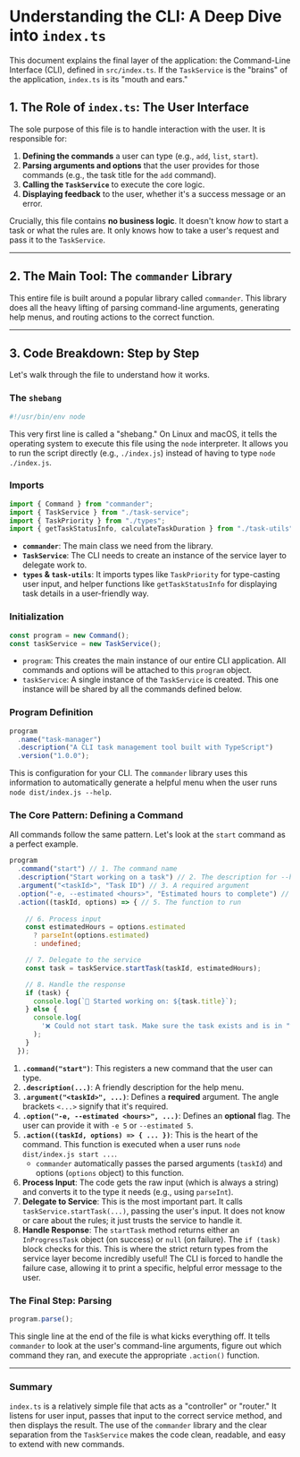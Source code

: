 # Understanding the CLI: A Deep Dive into `index.ts`

This document explains the final layer of the application: the Command-Line Interface (CLI), defined in `src/index.ts`. If the `TaskService` is the "brains" of the application, `index.ts` is its "mouth and ears."

## 1. The Role of `index.ts`: The User Interface

The sole purpose of this file is to handle interaction with the user. It is responsible for:

1.  **Defining the commands** a user can type (e.g., `add`, `list`, `start`).
2.  **Parsing arguments and options** that the user provides for those commands (e.g., the task title for the `add` command).
3.  **Calling the `TaskService`** to execute the core logic.
4.  **Displaying feedback** to the user, whether it's a success message or an error.

Crucially, this file contains **no business logic**. It doesn't know *how* to start a task or what the rules are. It only knows how to take a user's request and pass it to the `TaskService`.

---

## 2. The Main Tool: The `commander` Library

This entire file is built around a popular library called `commander`. This library does all the heavy lifting of parsing command-line arguments, generating help menus, and routing actions to the correct function.

---

## 3. Code Breakdown: Step by Step

Let's walk through the file to understand how it works.

### The `shebang`

```typescript
#!/usr/bin/env node
```

This very first line is called a "shebang." On Linux and macOS, it tells the operating system to execute this file using the `node` interpreter. It allows you to run the script directly (e.g., `./index.js`) instead of having to type `node ./index.js`.

### Imports

```typescript
import { Command } from "commander";
import { TaskService } from "./task-service";
import { TaskPriority } from "./types";
import { getTaskStatusInfo, calculateTaskDuration } from "./task-utils";
```

-   **`commander`**: The main class we need from the library.
-   **`TaskService`**: The CLI needs to create an instance of the service layer to delegate work to.
-   **`types` & `task-utils`**: It imports types like `TaskPriority` for type-casting user input, and helper functions like `getTaskStatusInfo` for displaying task details in a user-friendly way.

### Initialization

```typescript
const program = new Command();
const taskService = new TaskService();
```

-   `program`: This creates the main instance of our entire CLI application. All commands and options will be attached to this `program` object.
-   `taskService`: A single instance of the `TaskService` is created. This one instance will be shared by all the commands defined below.

### Program Definition

```typescript
program
  .name("task-manager")
  .description("A CLI task management tool built with TypeScript")
  .version("1.0.0");
```

This is configuration for your CLI. The `commander` library uses this information to automatically generate a helpful menu when the user runs `node dist/index.js --help`.

### The Core Pattern: Defining a Command

All commands follow the same pattern. Let's look at the `start` command as a perfect example.

```typescript
program
  .command("start") // 1. The command name
  .description("Start working on a task") // 2. The description for --help
  .argument("<taskId>", "Task ID") // 3. A required argument
  .option("-e, --estimated <hours>", "Estimated hours to complete") // 4. An optional flag
  .action((taskId, options) => { // 5. The function to run
    
    // 6. Process input
    const estimatedHours = options.estimated
      ? parseInt(options.estimated)
      : undefined;

    // 7. Delegate to the service
    const task = taskService.startTask(taskId, estimatedHours);

    // 8. Handle the response
    if (task) {
      console.log(`🚀 Started working on: ${task.title}`);
    } else {
      console.log(
        '❌ Could not start task. Make sure the task exists and is in "todo" status.'
      );
    }
  });
```

1.  **`.command("start")`**: This registers a new command that the user can type.
2.  **`.description(...)`**: A friendly description for the help menu.
3.  **`.argument("<taskId>", ...)`**: Defines a **required** argument. The angle brackets `<...>` signify that it's required.
4.  **`.option("-e, --estimated <hours>", ...)`**: Defines an **optional** flag. The user can provide it with `-e 5` or `--estimated 5`.
5.  **`.action((taskId, options) => { ... })`**: This is the heart of the command. This function is executed when a user runs `node dist/index.js start ...`.
    -   `commander` automatically passes the parsed arguments (`taskId`) and options (`options` object) to this function.
6.  **Process Input**: The code gets the raw input (which is always a string) and converts it to the type it needs (e.g., using `parseInt`).
7.  **Delegate to Service**: This is the most important part. It calls `taskService.startTask(...)`, passing the user's input. It does not know or care about the rules; it just trusts the service to handle it.
8.  **Handle Response**: The `startTask` method returns either an `InProgressTask` object (on success) or `null` (on failure). The `if (task)` block checks for this. This is where the strict return types from the service layer become incredibly useful! The CLI is forced to handle the failure case, allowing it to print a specific, helpful error message to the user.

### The Final Step: Parsing

```typescript
program.parse();
```

This single line at the end of the file is what kicks everything off. It tells `commander` to look at the user's command-line arguments, figure out which command they ran, and execute the appropriate `.action()` function.

---

### Summary

`index.ts` is a relatively simple file that acts as a "controller" or "router." It listens for user input, passes that input to the correct service method, and then displays the result. The use of the `commander` library and the clear separation from the `TaskService` makes the code clean, readable, and easy to extend with new commands.